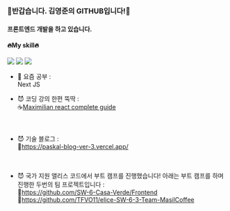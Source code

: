 ### 👋반갑습니다. 김영준의 GITHUB입니다!👋

#### 프론트엔드 개발을 하고 있습니다. 

#### 🔥My skill🔥
<img src="https://img.shields.io/badge/React-61DAFB?style=flat-square&logo=React&logoColor=white"/> <img src="https://img.shields.io/badge/javaScript-yellow?style=flat-square&logo=javascript&logoColor=white"/> <img src="https://img.shields.io/badge/python-3776AB?style=flat-square&logo=python&logoColor=white"/>


- 🌱 요즘 공부 : <br/>
    Next JS<br/>
    
- 😈 코딩 강의 한편 뚝딱 :<br/>
    ☕[Maximilian react complete guide](https://www.udemy.com/course/react-the-complete-guide-incl-redux/)<br/>
    <br/>
    <br/>

- 😈 기술 블로그 :<br/>
    🌼https://paskal-blog-ver-3.vercel.app/<br/>
    <br/>
    <br/>
- 😈 국가 지원 앨리스 코드에서 부트 캠프를 진행했습니다! 아래는 부트 캠프를 하며 진행한 두번의 팀 프로젝트입니다 :<br/>
    🌼https://github.com/SW-6-Casa-Verde/Frontend<br/>
    🌼https://github.com/TFVO11/elice-SW-6-3-Team-MasilCoffee<br/>
    
